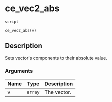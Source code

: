 # ce_vec2_abs
`script`
```gml
ce_vec2_abs(v)
```

## Description
Sets vector's components to their absolute value.

### Arguments
| Name | Type | Description |
| ---- | ---- | ----------- |
| v | `array` | The vector. |